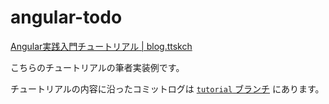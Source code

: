 # angular-todo

[Angular実践入門チュートリアル | blog.ttskch](https://blog.ttskch.com/angular-todo/)

こちらのチュートリアルの筆者実装例です。

チュートリアルの内容に沿ったコミットログは [`tutorial` ブランチ](https://github.com/ttskch/angular-todo/commits/tutorial) にあります。
